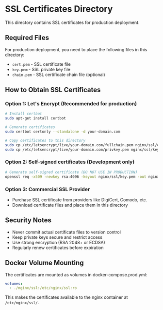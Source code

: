 # SSL Certificates Directory

This directory contains SSL certificates for production deployment.

## Required Files

For production deployment, you need to place the following files in this directory:

- `cert.pem` - SSL certificate file
- `key.pem` - SSL private key file
- `chain.pem` - SSL certificate chain file (optional)

## How to Obtain SSL Certificates

### Option 1: Let's Encrypt (Recommended for production)
```bash
# Install certbot
sudo apt-get install certbot

# Generate certificates
sudo certbot certonly --standalone -d your-domain.com

# Copy certificates to this directory
sudo cp /etc/letsencrypt/live/your-domain.com/fullchain.pem nginx/ssl/cert.pem
sudo cp /etc/letsencrypt/live/your-domain.com/privkey.pem nginx/ssl/key.pem
```

### Option 2: Self-signed certificates (Development only)
```bash
# Generate self-signed certificate (DO NOT USE IN PRODUCTION)
openssl req -x509 -newkey rsa:4096 -keyout nginx/ssl/key.pem -out nginx/ssl/cert.pem -days 365 -nodes
```

### Option 3: Commercial SSL Provider
- Purchase SSL certificate from providers like DigiCert, Comodo, etc.
- Download certificate files and place them in this directory

## Security Notes

- Never commit actual certificate files to version control
- Keep private keys secure and restrict access
- Use strong encryption (RSA 2048+ or ECDSA)
- Regularly renew certificates before expiration

## Docker Volume Mounting

The certificates are mounted as volumes in docker-compose.prod.yml:

```yaml
volumes:
  - ./nginx/ssl:/etc/nginx/ssl:ro
```

This makes the certificates available to the nginx container at `/etc/nginx/ssl/`.


